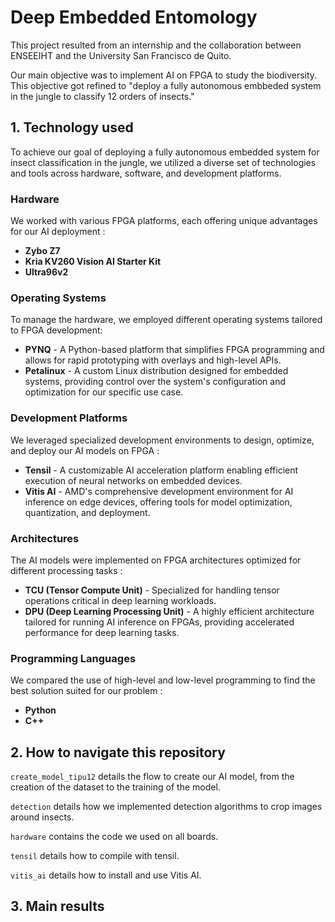 # Deep Embedded Entomology

This project resulted from an internship and the collaboration between ENSEEIHT and the University San Francisco de Quito.

Our main objective was to implement AI on FPGA to study the biodiversity. This objective got refined to "deploy a fully autonomous embbeded system in the jungle to classify 12 orders of insects."

## 1. Technology used

To achieve our goal of deploying a fully autonomous embedded system for insect classification in the jungle, we utilized a diverse set of technologies and tools across hardware, software, and development platforms.

### Hardware

We worked with various FPGA platforms, each offering unique advantages for our AI deployment :
- **Zybo Z7**
- **Kria KV260 Vision AI Starter Kit**
- **Ultra96v2**

### Operating Systems

To manage the hardware, we employed different operating systems tailored to FPGA development:
- **PYNQ** -  A Python-based platform that simplifies FPGA programming and allows for rapid prototyping with overlays and high-level APIs.
- **Petalinux** -     A custom Linux distribution designed for embedded systems, providing control over the system's configuration and optimization for our specific use case.


### Development Platforms

We leveraged specialized development environments to design, optimize, and deploy our AI models on FPGA
:
- **Tensil** - A customizable AI acceleration platform enabling efficient execution of neural networks on embedded devices.
- **Vitis AI** - AMD's comprehensive development environment for AI inference on edge devices, offering tools for model optimization, quantization, and deployment.

### Architectures
The AI models were implemented on FPGA architectures optimized for different processing tasks :
- **TCU (Tensor Compute Unit)** - Specialized for handling tensor operations critical in deep learning workloads.
- **DPU (Deep Learning Processing Unit)** - A highly efficient architecture tailored for running AI inference on FPGAs, providing accelerated performance for deep learning tasks.

### Programming Languages
We compared the use of high-level and low-level programming to find the best solution suited for our problem :
- **Python**
- **C++**


## 2. How to navigate this repository

```create_model_tipu12``` details the flow to create our AI model, from the creation of the dataset to the training of the model.

```detection``` details how we implemented detection algorithms to crop images around insects.

```hardware``` contains the code we used on all boards.

```tensil``` details how to compile with tensil.

```vitis_ai``` details how to install and use Vitis AI.


## 3. Main results